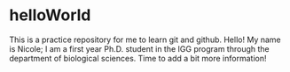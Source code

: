 # helloWorld
This is a practice repository for me to learn git and github.
Hello! My name is Nicole; I am a first year Ph.D. student in the IGG program through the department of biological sciences. 
Time to add a bit more information!
